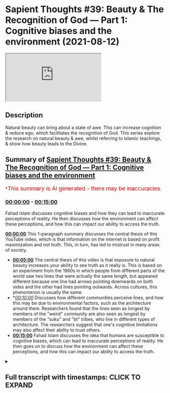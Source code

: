 # Sapient Thoughts #39: Beauty & The Recognition of God — Part 1: Cognitive biases and the environment (2021-08-12)

<iframe loading='lazy' src='https://www.youtube.com/embed/L8_pBqY_yyg'></iframe>

## Description

Natural beauty can bring about a state of awe. This can increase cognition & reduce ego, which facilitates the recognition of God. This series explore the research on natural beauty & awe, whilst referring to Islamic teachings, & show how beauty leads to the Divine.

## Summary of [Sapient Thoughts #39: Beauty & The Recognition of God — Part 1: Cognitive biases and the environment](https://www.youtube.com/watch?v=L8_pBqY_yyg)


*<span style="color:red; font-size:125%">This summary is AI generated - there may be inaccuracies</span>.

### [00:00:00](https://www.youtube.com/watch?v=L8_pBqY_yyg&t=0) - [00:15:00](https://www.youtube.com/watch?v=L8_pBqY_yyg&t=900)

Fahad Islam discusses cognitive biases and how they can lead to inaccurate perceptions of reality. He then discusses how the environment can affect these perceptions, and how this can impact our ability to access the truth.

**[00:00:00](https://www.youtube.com/watch?v=L8_pBqY_yyg&t=0)** This 1-paragraph summary discusses the central thesis of this YouTube video, which is that information on the internet is based on profit maximization and not truth. This, in turn, has led to mistrust in many areas of society.
* **[00:05:00](https://www.youtube.com/watch?v=L8_pBqY_yyg&t=300)** The central thesis of this video is that exposure to natural beauty increases your ability to see truth as it really is. This is based on an experiment from the 1960s in which people from different parts of the world saw two lines that were actually the same length, but appeared different because one line had arrows pointing downwards on both sides and the other had lines pointing outwards. Across cultures, this phenomenon is usually the same.
* **[00:10:00](https://www.youtube.com/watch?v=L8_pBqY_yyg&t=600)* Discusses how different communities perceive lines, and how this may be due to environmental factors, such as the architecture around them. Researchers found that the lines seen as longest by members of the "weird" community are also seen as longest by members of the "suku" and "bt" tribes, who live in different types of architecture. The researchers suggest that one's cognitive limitations may also affect their ability to trust others.
* **[00:15:00](https://www.youtube.com/watch?v=L8_pBqY_yyg&t=900)**  Fahad Islam discusses the idea that humans are susceptible to cognitive biases, which can lead to inaccurate perceptions of reality. He then goes on to discuss how the environment can affect these perceptions, and how this can impact our ability to access the truth.

<details><summary><h2>Full transcript with timestamps: CLICK TO EXPAND</h2></summary>

[0:00:02](https://youtu.be/L8_pBqY_yyg?t=2) [Music]  
[0:00:14](https://youtu.be/L8_pBqY_yyg?t=14) assalamualaikum  
[0:00:16](https://youtu.be/L8_pBqY_yyg?t=16) brothers and sisters welcome to another  
[0:00:18](https://youtu.be/L8_pBqY_yyg?t=18) episode of sapient thoughts where we  
[0:00:20](https://youtu.be/L8_pBqY_yyg?t=20) discuss theo philosophical issues where  
[0:00:22](https://youtu.be/L8_pBqY_yyg?t=22) we provide answers to contentions  
[0:00:24](https://youtu.be/L8_pBqY_yyg?t=24) against islam and where we provide a  
[0:00:27](https://youtu.be/L8_pBqY_yyg?t=27) robust case for the veracity of islam  
[0:00:30](https://youtu.be/L8_pBqY_yyg?t=30) in this particular episode which is one  
[0:00:33](https://youtu.be/L8_pBqY_yyg?t=33) of a multi-part series we're going to be  
[0:00:36](https://youtu.be/L8_pBqY_yyg?t=36) discussing the topic of beauty and the  
[0:00:38](https://youtu.be/L8_pBqY_yyg?t=38) recognition of god now as an important  
[0:00:40](https://youtu.be/L8_pBqY_yyg?t=40) note here  
[0:00:41](https://youtu.be/L8_pBqY_yyg?t=41) before you start to engage with this  
[0:00:44](https://youtu.be/L8_pBqY_yyg?t=44) episode you watch this episode and the  
[0:00:46](https://youtu.be/L8_pBqY_yyg?t=46) ones that follow that are part of the  
[0:00:48](https://youtu.be/L8_pBqY_yyg?t=48) series it is extremely important that  
[0:00:50](https://youtu.be/L8_pBqY_yyg?t=50) you check out the series that is called  
[0:00:54](https://youtu.be/L8_pBqY_yyg?t=54) world view and the fitra  
[0:00:56](https://youtu.be/L8_pBqY_yyg?t=56) so because a lot of the topics as we're  
[0:00:59](https://youtu.be/L8_pBqY_yyg?t=59) going to be talking about them today are  
[0:01:01](https://youtu.be/L8_pBqY_yyg?t=61) related to that series and assume that  
[0:01:03](https://youtu.be/L8_pBqY_yyg?t=63) you have some familiarity with the  
[0:01:05](https://youtu.be/L8_pBqY_yyg?t=65) concept of world views and the concept  
[0:01:07](https://youtu.be/L8_pBqY_yyg?t=67) of the fitrah so with that said  
[0:01:10](https://youtu.be/L8_pBqY_yyg?t=70) let me start  
[0:01:11](https://youtu.be/L8_pBqY_yyg?t=71) in earnest  
[0:01:12](https://youtu.be/L8_pBqY_yyg?t=72) first and foremost let's now consider  
[0:01:15](https://youtu.be/L8_pBqY_yyg?t=75) the world that we live in  
[0:01:16](https://youtu.be/L8_pBqY_yyg?t=76) now the thing is when you go to let's  
[0:01:18](https://youtu.be/L8_pBqY_yyg?t=78) say certain social media when you think  
[0:01:20](https://youtu.be/L8_pBqY_yyg?t=80) about how the internet itself works how  
[0:01:23](https://youtu.be/L8_pBqY_yyg?t=83) politics works  
[0:01:24](https://youtu.be/L8_pBqY_yyg?t=84) uh we live in very tumultuous times in  
[0:01:28](https://youtu.be/L8_pBqY_yyg?t=88) fact you have rick enfield who says we  
[0:01:31](https://youtu.be/L8_pBqY_yyg?t=91) are  
[0:01:32](https://youtu.be/L8_pBqY_yyg?t=92) we're in a post-truth world with eroding  
[0:01:34](https://youtu.be/L8_pBqY_yyg?t=94) trust and accountability it can't end  
[0:01:36](https://youtu.be/L8_pBqY_yyg?t=96) well  
[0:01:38](https://youtu.be/L8_pBqY_yyg?t=98) when you look at let's say the the  
[0:01:40](https://youtu.be/L8_pBqY_yyg?t=100) society in the united states and you  
[0:01:43](https://youtu.be/L8_pBqY_yyg?t=103) look at the the the culture in the  
[0:01:45](https://youtu.be/L8_pBqY_yyg?t=105) united states and you look at the  
[0:01:46](https://youtu.be/L8_pBqY_yyg?t=106) politics in the united states and i'm  
[0:01:48](https://youtu.be/L8_pBqY_yyg?t=108) speaking because i'm from the u.s and so  
[0:01:51](https://youtu.be/L8_pBqY_yyg?t=111) i have somewhat of a of a pulse on  
[0:01:53](https://youtu.be/L8_pBqY_yyg?t=113) what's going on over there when you when  
[0:01:55](https://youtu.be/L8_pBqY_yyg?t=115) we reflect upon that we see that there  
[0:01:57](https://youtu.be/L8_pBqY_yyg?t=117) is  
[0:01:57](https://youtu.be/L8_pBqY_yyg?t=117) this this erosion as nick anfield said  
[0:02:01](https://youtu.be/L8_pBqY_yyg?t=121) of a type of trust so you have people on  
[0:02:04](https://youtu.be/L8_pBqY_yyg?t=124) certain on certain sides of the  
[0:02:05](https://youtu.be/L8_pBqY_yyg?t=125) political spectrum  
[0:02:07](https://youtu.be/L8_pBqY_yyg?t=127) who let's say they don't trust  
[0:02:09](https://youtu.be/L8_pBqY_yyg?t=129) scientists  
[0:02:11](https://youtu.be/L8_pBqY_yyg?t=131) and so  
[0:02:12](https://youtu.be/L8_pBqY_yyg?t=132) you know certain people when they're  
[0:02:13](https://youtu.be/L8_pBqY_yyg?t=133) presented with evidence about something  
[0:02:15](https://youtu.be/L8_pBqY_yyg?t=135) like the environment or  
[0:02:17](https://youtu.be/L8_pBqY_yyg?t=137) environmental sciences global warming  
[0:02:19](https://youtu.be/L8_pBqY_yyg?t=139) they have a distrust for scientists  
[0:02:21](https://youtu.be/L8_pBqY_yyg?t=141) other people may have a distrust for the  
[0:02:23](https://youtu.be/L8_pBqY_yyg?t=143) government itself uh you know when it  
[0:02:25](https://youtu.be/L8_pBqY_yyg?t=145) comes to certain governmental policies  
[0:02:27](https://youtu.be/L8_pBqY_yyg?t=147) and the idea that that elections would  
[0:02:29](https://youtu.be/L8_pBqY_yyg?t=149) be fair and so on and so forth and so  
[0:02:32](https://youtu.be/L8_pBqY_yyg?t=152) this distrust or this mistrust  
[0:02:34](https://youtu.be/L8_pBqY_yyg?t=154) of various  
[0:02:36](https://youtu.be/L8_pBqY_yyg?t=156) institutes various  
[0:02:38](https://youtu.be/L8_pBqY_yyg?t=158) figures various power structures if  
[0:02:41](https://youtu.be/L8_pBqY_yyg?t=161) that's what we would call them is  
[0:02:42](https://youtu.be/L8_pBqY_yyg?t=162) actually leading to quite a problem  
[0:02:44](https://youtu.be/L8_pBqY_yyg?t=164) within society and this mistrust is not  
[0:02:47](https://youtu.be/L8_pBqY_yyg?t=167) misfounded in the sense that when you  
[0:02:50](https://youtu.be/L8_pBqY_yyg?t=170) think about just how the internet excel  
[0:02:52](https://youtu.be/L8_pBqY_yyg?t=172) itself functions  
[0:02:53](https://youtu.be/L8_pBqY_yyg?t=173) if you were to do a google search for  
[0:02:55](https://youtu.be/L8_pBqY_yyg?t=175) instance the google search has been put  
[0:02:58](https://youtu.be/L8_pBqY_yyg?t=178) together such that it searches based on  
[0:03:01](https://youtu.be/L8_pBqY_yyg?t=181) the data it's collected on you so for  
[0:03:04](https://youtu.be/L8_pBqY_yyg?t=184) instance when you now do a search on  
[0:03:06](https://youtu.be/L8_pBqY_yyg?t=186) google let's say culture change is  
[0:03:09](https://youtu.be/L8_pBqY_yyg?t=189) and then think that when google fills in  
[0:03:12](https://youtu.be/L8_pBqY_yyg?t=192) what comes after it  
[0:03:13](https://youtu.be/L8_pBqY_yyg?t=193) depending on  
[0:03:15](https://youtu.be/L8_pBqY_yyg?t=195) all of the information that google has  
[0:03:17](https://youtu.be/L8_pBqY_yyg?t=197) gathered about you  
[0:03:19](https://youtu.be/L8_pBqY_yyg?t=199) that's what will come up so for instance  
[0:03:22](https://youtu.be/L8_pBqY_yyg?t=202) you can have a number of different  
[0:03:23](https://youtu.be/L8_pBqY_yyg?t=203) things a number of different search  
[0:03:25](https://youtu.be/L8_pBqY_yyg?t=205) results if you type in global or climate  
[0:03:28](https://youtu.be/L8_pBqY_yyg?t=208) change is so it could be climate climate  
[0:03:30](https://youtu.be/L8_pBqY_yyg?t=210) change is natural  
[0:03:32](https://youtu.be/L8_pBqY_yyg?t=212) now this is one person another person it  
[0:03:34](https://youtu.be/L8_pBqY_yyg?t=214) could say something completely different  
[0:03:36](https://youtu.be/L8_pBqY_yyg?t=216) global climate change is a hoax  
[0:03:39](https://youtu.be/L8_pBqY_yyg?t=219) climate change is real whatever it might  
[0:03:41](https://youtu.be/L8_pBqY_yyg?t=221) be but that's all dependent upon  
[0:03:44](https://youtu.be/L8_pBqY_yyg?t=224) all of the all of the data that they've  
[0:03:47](https://youtu.be/L8_pBqY_yyg?t=227) collected  
[0:03:48](https://youtu.be/L8_pBqY_yyg?t=228) about each individual now that data  
[0:03:50](https://youtu.be/L8_pBqY_yyg?t=230) that's collected  
[0:03:52](https://youtu.be/L8_pBqY_yyg?t=232) on you on me and all of us who use  
[0:03:54](https://youtu.be/L8_pBqY_yyg?t=234) google and how to use the internet  
[0:03:56](https://youtu.be/L8_pBqY_yyg?t=236) we understand that the purpose of that  
[0:03:57](https://youtu.be/L8_pBqY_yyg?t=237) data is to formulate a type of avatar a  
[0:04:02](https://youtu.be/L8_pBqY_yyg?t=242) type of a type of you know a type of  
[0:04:04](https://youtu.be/L8_pBqY_yyg?t=244) sampling of who you would be or what  
[0:04:05](https://youtu.be/L8_pBqY_yyg?t=245) would like an avatar of you  
[0:04:07](https://youtu.be/L8_pBqY_yyg?t=247) and then that avatar is used to  
[0:04:10](https://youtu.be/L8_pBqY_yyg?t=250) basically  
[0:04:11](https://youtu.be/L8_pBqY_yyg?t=251) sell ads  
[0:04:13](https://youtu.be/L8_pBqY_yyg?t=253) and so a lot of the information that we  
[0:04:15](https://youtu.be/L8_pBqY_yyg?t=255) get from the internet isn't really based  
[0:04:17](https://youtu.be/L8_pBqY_yyg?t=257) on some sort of truth metric but rather  
[0:04:20](https://youtu.be/L8_pBqY_yyg?t=260) it's based on a profit maximization  
[0:04:22](https://youtu.be/L8_pBqY_yyg?t=262) metric or an ad selling metric  
[0:04:24](https://youtu.be/L8_pBqY_yyg?t=264) so when you when when people are exposed  
[0:04:26](https://youtu.be/L8_pBqY_yyg?t=266) to information there's this concept of  
[0:04:29](https://youtu.be/L8_pBqY_yyg?t=269) how do we know who to trust  
[0:04:31](https://youtu.be/L8_pBqY_yyg?t=271) and this has been and this is  
[0:04:32](https://youtu.be/L8_pBqY_yyg?t=272) proliferated in the age of the internet  
[0:04:36](https://youtu.be/L8_pBqY_yyg?t=276) and  
[0:04:36](https://youtu.be/L8_pBqY_yyg?t=276) mainly because of this very idea of data  
[0:04:39](https://youtu.be/L8_pBqY_yyg?t=279) collection and data being sold and so on  
[0:04:41](https://youtu.be/L8_pBqY_yyg?t=281) and so forth now  
[0:04:43](https://youtu.be/L8_pBqY_yyg?t=283) the topic is not about that at all but  
[0:04:46](https://youtu.be/L8_pBqY_yyg?t=286) there's a central thesis to this topic  
[0:04:48](https://youtu.be/L8_pBqY_yyg?t=288) and that central thesis is as follows  
[0:04:51](https://youtu.be/L8_pBqY_yyg?t=291) with all this information that's out  
[0:04:53](https://youtu.be/L8_pBqY_yyg?t=293) there in cyberspace in on the internet  
[0:04:57](https://youtu.be/L8_pBqY_yyg?t=297) and you know you're not really sure you  
[0:04:59](https://youtu.be/L8_pBqY_yyg?t=299) know what to what to take in what not to  
[0:05:01](https://youtu.be/L8_pBqY_yyg?t=301) take in what to trust what not to trust  
[0:05:04](https://youtu.be/L8_pBqY_yyg?t=304) so  
[0:05:05](https://youtu.be/L8_pBqY_yyg?t=305) how  
[0:05:06](https://youtu.be/L8_pBqY_yyg?t=306) in this type of climate how do we know  
[0:05:08](https://youtu.be/L8_pBqY_yyg?t=308) what information is true how can we  
[0:05:10](https://youtu.be/L8_pBqY_yyg?t=310) recognize  
[0:05:11](https://youtu.be/L8_pBqY_yyg?t=311) truth so the central thesis  
[0:05:14](https://youtu.be/L8_pBqY_yyg?t=314) for this series is that the greater your  
[0:05:17](https://youtu.be/L8_pBqY_yyg?t=317) exposure to natural beauty the greater  
[0:05:21](https://youtu.be/L8_pBqY_yyg?t=321) your ability to see truth as it really  
[0:05:23](https://youtu.be/L8_pBqY_yyg?t=323) is  
[0:05:24](https://youtu.be/L8_pBqY_yyg?t=324) so that's the central thesis now  
[0:05:27](https://youtu.be/L8_pBqY_yyg?t=327) this particular thesis has a couple of  
[0:05:29](https://youtu.be/L8_pBqY_yyg?t=329) assumptions the first assumption is that  
[0:05:33](https://youtu.be/L8_pBqY_yyg?t=333) you you know that there is some sort of  
[0:05:34](https://youtu.be/L8_pBqY_yyg?t=334) impediment to seeing the truth  
[0:05:36](https://youtu.be/L8_pBqY_yyg?t=336) and now someone may say wait a minute  
[0:05:38](https://youtu.be/L8_pBqY_yyg?t=338) how is there an impediment to seeing the  
[0:05:40](https://youtu.be/L8_pBqY_yyg?t=340) truth like i can look at something i  
[0:05:42](https://youtu.be/L8_pBqY_yyg?t=342) have i have my mind and i can think  
[0:05:44](https://youtu.be/L8_pBqY_yyg?t=344) about it and i can reach rational  
[0:05:46](https://youtu.be/L8_pBqY_yyg?t=346) conclusions and so i know something when  
[0:05:47](https://youtu.be/L8_pBqY_yyg?t=347) it's true  
[0:05:49](https://youtu.be/L8_pBqY_yyg?t=349) so i wanted to start off with this  
[0:05:51](https://youtu.be/L8_pBqY_yyg?t=351) particular assumption  
[0:05:52](https://youtu.be/L8_pBqY_yyg?t=352) to basically show that a lot of times  
[0:05:55](https://youtu.be/L8_pBqY_yyg?t=355) we can't necessarily trust ourselves  
[0:05:57](https://youtu.be/L8_pBqY_yyg?t=357) when it comes to our cognition our  
[0:06:00](https://youtu.be/L8_pBqY_yyg?t=360) cognition our ability to to think  
[0:06:02](https://youtu.be/L8_pBqY_yyg?t=362) sometimes can be impeded by factors that  
[0:06:05](https://youtu.be/L8_pBqY_yyg?t=365) are outside of our control let me  
[0:06:07](https://youtu.be/L8_pBqY_yyg?t=367) address this particular area and that  
[0:06:09](https://youtu.be/L8_pBqY_yyg?t=369) would be  
[0:06:11](https://youtu.be/L8_pBqY_yyg?t=371) the idea that can we trust yourself can  
[0:06:14](https://youtu.be/L8_pBqY_yyg?t=374) you trust yourself to see truth as it  
[0:06:16](https://youtu.be/L8_pBqY_yyg?t=376) really is  
[0:06:18](https://youtu.be/L8_pBqY_yyg?t=378) so there was a certain um experiment  
[0:06:21](https://youtu.be/L8_pBqY_yyg?t=381) that was done and this experiment was  
[0:06:22](https://youtu.be/L8_pBqY_yyg?t=382) done in the 1960s  
[0:06:25](https://youtu.be/L8_pBqY_yyg?t=385) where a a a couple of lines were  
[0:06:28](https://youtu.be/L8_pBqY_yyg?t=388) presented to a study group a group that  
[0:06:31](https://youtu.be/L8_pBqY_yyg?t=391) was called in you know they were  
[0:06:33](https://youtu.be/L8_pBqY_yyg?t=393) subjects and they were they were  
[0:06:34](https://youtu.be/L8_pBqY_yyg?t=394) presented with these two lines these two  
[0:06:36](https://youtu.be/L8_pBqY_yyg?t=396) lines are known as the franz mueller  
[0:06:38](https://youtu.be/L8_pBqY_yyg?t=398) liar lines or the franz mueller liar  
[0:06:40](https://youtu.be/L8_pBqY_yyg?t=400) experiment and these lines when you look  
[0:06:42](https://youtu.be/L8_pBqY_yyg?t=402) at a diagram of these lines  
[0:06:44](https://youtu.be/L8_pBqY_yyg?t=404) you can see that one of these lines has  
[0:06:47](https://youtu.be/L8_pBqY_yyg?t=407) kind of arrows pointing downwards on  
[0:06:49](https://youtu.be/L8_pBqY_yyg?t=409) both sides of the line and another one  
[0:06:51](https://youtu.be/L8_pBqY_yyg?t=411) of the lines next to each other the one  
[0:06:52](https://youtu.be/L8_pBqY_yyg?t=412) that's next to it has lines that are  
[0:06:54](https://youtu.be/L8_pBqY_yyg?t=414) pointing outwards  
[0:06:55](https://youtu.be/L8_pBqY_yyg?t=415) now when when a person looks at those  
[0:06:57](https://youtu.be/L8_pBqY_yyg?t=417) lines  
[0:06:58](https://youtu.be/L8_pBqY_yyg?t=418) one line is or looks longer than the  
[0:07:01](https://youtu.be/L8_pBqY_yyg?t=421) other or seems longer than the other and  
[0:07:03](https://youtu.be/L8_pBqY_yyg?t=423) when people were  
[0:07:04](https://youtu.be/L8_pBqY_yyg?t=424) you know or were put into the test to  
[0:07:06](https://youtu.be/L8_pBqY_yyg?t=426) see all right well you know do they what  
[0:07:08](https://youtu.be/L8_pBqY_yyg?t=428) do they see exactly how does their  
[0:07:11](https://youtu.be/L8_pBqY_yyg?t=431) ocular uh perception how is that how how  
[0:07:15](https://youtu.be/L8_pBqY_yyg?t=435) true is that  
[0:07:16](https://youtu.be/L8_pBqY_yyg?t=436) because the reality is that these lines  
[0:07:19](https://youtu.be/L8_pBqY_yyg?t=439) in fact when you look at the center part  
[0:07:20](https://youtu.be/L8_pBqY_yyg?t=440) of this line the central part of the  
[0:07:22](https://youtu.be/L8_pBqY_yyg?t=442) line is the same length  
[0:07:24](https://youtu.be/L8_pBqY_yyg?t=444) yet when participants were asked which  
[0:07:27](https://youtu.be/L8_pBqY_yyg?t=447) line is longer they  
[0:07:29](https://youtu.be/L8_pBqY_yyg?t=449) most participants pointed towards one of  
[0:07:32](https://youtu.be/L8_pBqY_yyg?t=452) the lines that that this line was indeed  
[0:07:34](https://youtu.be/L8_pBqY_yyg?t=454) longer and  
[0:07:36](https://youtu.be/L8_pBqY_yyg?t=456) they said that when they asked  
[0:07:37](https://youtu.be/L8_pBqY_yyg?t=457) participants how long how much longer it  
[0:07:40](https://youtu.be/L8_pBqY_yyg?t=460) went from 13 to 20 percent longer than  
[0:07:42](https://youtu.be/L8_pBqY_yyg?t=462) the other line  
[0:07:43](https://youtu.be/L8_pBqY_yyg?t=463) when remember in actuality these lines  
[0:07:45](https://youtu.be/L8_pBqY_yyg?t=465) were the same length  
[0:07:47](https://youtu.be/L8_pBqY_yyg?t=467) so what they concluded was that this  
[0:07:50](https://youtu.be/L8_pBqY_yyg?t=470) uh this you can say optical illusion was  
[0:07:53](https://youtu.be/L8_pBqY_yyg?t=473) universal  
[0:07:54](https://youtu.be/L8_pBqY_yyg?t=474) it was  
[0:07:55](https://youtu.be/L8_pBqY_yyg?t=475) you know trans-cultural it was you know  
[0:07:58](https://youtu.be/L8_pBqY_yyg?t=478) it was it was anyone that's exposed to  
[0:08:00](https://youtu.be/L8_pBqY_yyg?t=480) this this particular um illusion or this  
[0:08:02](https://youtu.be/L8_pBqY_yyg?t=482) these two lines or at least most people  
[0:08:05](https://youtu.be/L8_pBqY_yyg?t=485) would see the lines as a different  
[0:08:07](https://youtu.be/L8_pBqY_yyg?t=487) length now the thing is is that this  
[0:08:09](https://youtu.be/L8_pBqY_yyg?t=489) experiment was done in the 1960s and for  
[0:08:12](https://youtu.be/L8_pBqY_yyg?t=492) quite some time this was the assumption  
[0:08:14](https://youtu.be/L8_pBqY_yyg?t=494) that most people who see these lines  
[0:08:17](https://youtu.be/L8_pBqY_yyg?t=497) you know see them as being unequal with  
[0:08:19](https://youtu.be/L8_pBqY_yyg?t=499) one line being longer than the other one  
[0:08:21](https://youtu.be/L8_pBqY_yyg?t=501) and that this occurs universally so this  
[0:08:24](https://youtu.be/L8_pBqY_yyg?t=504) is trans-cultural perhaps trans-historic  
[0:08:26](https://youtu.be/L8_pBqY_yyg?t=506) it's just that's how it is  
[0:08:28](https://youtu.be/L8_pBqY_yyg?t=508) now researchers later on perhaps in the  
[0:08:31](https://youtu.be/L8_pBqY_yyg?t=511) 70s or 80s they wanted to know is this  
[0:08:34](https://youtu.be/L8_pBqY_yyg?t=514) particular phenomena of of someone  
[0:08:36](https://youtu.be/L8_pBqY_yyg?t=516) seeing the lines as different lengths  
[0:08:38](https://youtu.be/L8_pBqY_yyg?t=518) in which in fact are the same length is  
[0:08:41](https://youtu.be/L8_pBqY_yyg?t=521) this true  
[0:08:42](https://youtu.be/L8_pBqY_yyg?t=522) across cultures is it true across you  
[0:08:45](https://youtu.be/L8_pBqY_yyg?t=525) know different communities different  
[0:08:47](https://youtu.be/L8_pBqY_yyg?t=527) people coming from different countries  
[0:08:48](https://youtu.be/L8_pBqY_yyg?t=528) for instance and so when when this when  
[0:08:51](https://youtu.be/L8_pBqY_yyg?t=531) experimenters  
[0:08:52](https://youtu.be/L8_pBqY_yyg?t=532) ask the question about you know is this  
[0:08:54](https://youtu.be/L8_pBqY_yyg?t=534) particular phenomenon trans-cultural  
[0:08:57](https://youtu.be/L8_pBqY_yyg?t=537) they had people from other parts of the  
[0:09:00](https://youtu.be/L8_pBqY_yyg?t=540) world that that was that were outside of  
[0:09:02](https://youtu.be/L8_pBqY_yyg?t=542) the western world because the experiment  
[0:09:04](https://youtu.be/L8_pBqY_yyg?t=544) in the 60s was done in i believe chicago  
[0:09:06](https://youtu.be/L8_pBqY_yyg?t=546) if i'm not mistaken and a few other  
[0:09:08](https://youtu.be/L8_pBqY_yyg?t=548) places within the united states  
[0:09:10](https://youtu.be/L8_pBqY_yyg?t=550) and so  
[0:09:11](https://youtu.be/L8_pBqY_yyg?t=551) when this experiment was done in other  
[0:09:13](https://youtu.be/L8_pBqY_yyg?t=553) you know places like  
[0:09:15](https://youtu.be/L8_pBqY_yyg?t=555) england or australia and so on and so  
[0:09:17](https://youtu.be/L8_pBqY_yyg?t=557) forth they found that the phenomena was  
[0:09:20](https://youtu.be/L8_pBqY_yyg?t=560) you know pretty much the same and so for  
[0:09:22](https://youtu.be/L8_pBqY_yyg?t=562) a long time it was concluded that this  
[0:09:24](https://youtu.be/L8_pBqY_yyg?t=564) is a trans uh trans-cultural phenomenon  
[0:09:27](https://youtu.be/L8_pBqY_yyg?t=567) it's a universal phenomena  
[0:09:29](https://youtu.be/L8_pBqY_yyg?t=569) but  
[0:09:30](https://youtu.be/L8_pBqY_yyg?t=570) people wanted to know that if a person  
[0:09:32](https://youtu.be/L8_pBqY_yyg?t=572) is outside  
[0:09:34](https://youtu.be/L8_pBqY_yyg?t=574) of that community of people who are  
[0:09:37](https://youtu.be/L8_pBqY_yyg?t=577) known as weird now you might be like  
[0:09:39](https://youtu.be/L8_pBqY_yyg?t=579) wait a minute weird people no you see  
[0:09:41](https://youtu.be/L8_pBqY_yyg?t=581) weird people is um social psychologists  
[0:09:43](https://youtu.be/L8_pBqY_yyg?t=583) came up with an acronym  
[0:09:45](https://youtu.be/L8_pBqY_yyg?t=585) that kind of categorized a certain group  
[0:09:47](https://youtu.be/L8_pBqY_yyg?t=587) of people and this acronym spells  
[0:09:50](https://youtu.be/L8_pBqY_yyg?t=590) the word weird which stands for  
[0:09:53](https://youtu.be/L8_pBqY_yyg?t=593) white oh sorry which stands for western  
[0:09:56](https://youtu.be/L8_pBqY_yyg?t=596) educated industrialized rich democratic  
[0:10:00](https://youtu.be/L8_pBqY_yyg?t=600) so a person that's coming from the  
[0:10:01](https://youtu.be/L8_pBqY_yyg?t=601) western world  
[0:10:03](https://youtu.be/L8_pBqY_yyg?t=603) and who comes from let's say  
[0:10:05](https://youtu.be/L8_pBqY_yyg?t=605) the educated part of the world  
[0:10:06](https://youtu.be/L8_pBqY_yyg?t=606) industrialized part of the world rich  
[0:10:07](https://youtu.be/L8_pBqY_yyg?t=607) and and that which is democratic these  
[0:10:10](https://youtu.be/L8_pBqY_yyg?t=610) communities or these people this group  
[0:10:11](https://youtu.be/L8_pBqY_yyg?t=611) of people are called weird  
[0:10:13](https://youtu.be/L8_pBqY_yyg?t=613) so they wanted to know  
[0:10:15](https://youtu.be/L8_pBqY_yyg?t=615) while there seems to be a universal here  
[0:10:17](https://youtu.be/L8_pBqY_yyg?t=617) when it comes to people who are from the  
[0:10:20](https://youtu.be/L8_pBqY_yyg?t=620) weird community is this true with other  
[0:10:22](https://youtu.be/L8_pBqY_yyg?t=622) communities  
[0:10:24](https://youtu.be/L8_pBqY_yyg?t=624) and so there were two particular tribes  
[0:10:26](https://youtu.be/L8_pBqY_yyg?t=626) where they found that this phenomenon by  
[0:10:28](https://youtu.be/L8_pBqY_yyg?t=628) and large didn't occur there was a tribe  
[0:10:30](https://youtu.be/L8_pBqY_yyg?t=630) from northern angola known as the suku  
[0:10:32](https://youtu.be/L8_pBqY_yyg?t=632) tribe  
[0:10:33](https://youtu.be/L8_pBqY_yyg?t=633) and one from the ivory coast known as  
[0:10:35](https://youtu.be/L8_pBqY_yyg?t=635) the bt tribe now both of these tribes  
[0:10:37](https://youtu.be/L8_pBqY_yyg?t=637) when they were exposed to the same lines  
[0:10:40](https://youtu.be/L8_pBqY_yyg?t=640) by and large they found that the lines  
[0:10:42](https://youtu.be/L8_pBqY_yyg?t=642) were the same length  
[0:10:44](https://youtu.be/L8_pBqY_yyg?t=644) so now researchers thought well you've  
[0:10:46](https://youtu.be/L8_pBqY_yyg?t=646) got people from different parts of the  
[0:10:48](https://youtu.be/L8_pBqY_yyg?t=648) world  
[0:10:49](https://youtu.be/L8_pBqY_yyg?t=649) and yet people who are weird by and  
[0:10:52](https://youtu.be/L8_pBqY_yyg?t=652) large see the lines as being of  
[0:10:53](https://youtu.be/L8_pBqY_yyg?t=653) different length and people from  
[0:10:56](https://youtu.be/L8_pBqY_yyg?t=656) these particular these particular two  
[0:10:58](https://youtu.be/L8_pBqY_yyg?t=658) tribes the the the  
[0:11:00](https://youtu.be/L8_pBqY_yyg?t=660) the suku tribe and the bt tribe they see  
[0:11:03](https://youtu.be/L8_pBqY_yyg?t=663) them by and large  
[0:11:04](https://youtu.be/L8_pBqY_yyg?t=664) um you know substantially see the lines  
[0:11:07](https://youtu.be/L8_pBqY_yyg?t=667) as the same length so what can explain  
[0:11:10](https://youtu.be/L8_pBqY_yyg?t=670) this difference  
[0:11:11](https://youtu.be/L8_pBqY_yyg?t=671) well  
[0:11:12](https://youtu.be/L8_pBqY_yyg?t=672) one of the things one of the areas that  
[0:11:14](https://youtu.be/L8_pBqY_yyg?t=674) researchers looked at  
[0:11:16](https://youtu.be/L8_pBqY_yyg?t=676) was the architecture in which these  
[0:11:18](https://youtu.be/L8_pBqY_yyg?t=678) communities lived  
[0:11:19](https://youtu.be/L8_pBqY_yyg?t=679) in other words  
[0:11:21](https://youtu.be/L8_pBqY_yyg?t=681) when you look at people who come from  
[0:11:23](https://youtu.be/L8_pBqY_yyg?t=683) the from the western world from the  
[0:11:25](https://youtu.be/L8_pBqY_yyg?t=685) western educated industrialized rich  
[0:11:28](https://youtu.be/L8_pBqY_yyg?t=688) democratic societies  
[0:11:29](https://youtu.be/L8_pBqY_yyg?t=689) their architecture what surrounds them  
[0:11:32](https://youtu.be/L8_pBqY_yyg?t=692) is generally  
[0:11:33](https://youtu.be/L8_pBqY_yyg?t=693) geometrically angular in other words  
[0:11:36](https://youtu.be/L8_pBqY_yyg?t=696) there's a lot of straight lines and  
[0:11:37](https://youtu.be/L8_pBqY_yyg?t=697) there's corners and things like that  
[0:11:39](https://youtu.be/L8_pBqY_yyg?t=699) and so when when someone is exposed to  
[0:11:42](https://youtu.be/L8_pBqY_yyg?t=702) that sort of architecture  
[0:11:44](https://youtu.be/L8_pBqY_yyg?t=704) naturally they understand or their their  
[0:11:46](https://youtu.be/L8_pBqY_yyg?t=706) their their ocular perception their  
[0:11:48](https://youtu.be/L8_pBqY_yyg?t=708) ability to see  
[0:11:50](https://youtu.be/L8_pBqY_yyg?t=710) is determined by that sort of ang those  
[0:11:52](https://youtu.be/L8_pBqY_yyg?t=712) sort of angular structures so when they  
[0:11:54](https://youtu.be/L8_pBqY_yyg?t=714) see lines it's a type of depth  
[0:11:57](https://youtu.be/L8_pBqY_yyg?t=717) perception that happens and that's why  
[0:11:59](https://youtu.be/L8_pBqY_yyg?t=719) when they see these two straight lines  
[0:12:01](https://youtu.be/L8_pBqY_yyg?t=721) because of what their environment what  
[0:12:04](https://youtu.be/L8_pBqY_yyg?t=724) environment they've been living in again  
[0:12:06](https://youtu.be/L8_pBqY_yyg?t=726) geometrically angular they see these  
[0:12:08](https://youtu.be/L8_pBqY_yyg?t=728) lines as two different lengths  
[0:12:10](https://youtu.be/L8_pBqY_yyg?t=730) however  
[0:12:11](https://youtu.be/L8_pBqY_yyg?t=731) when you look at the suku tribe and the  
[0:12:13](https://youtu.be/L8_pBqY_yyg?t=733) bt tribe  
[0:12:14](https://youtu.be/L8_pBqY_yyg?t=734) their architecture the houses they live  
[0:12:17](https://youtu.be/L8_pBqY_yyg?t=737) in  
[0:12:18](https://youtu.be/L8_pBqY_yyg?t=738) were devoid of this type of you know  
[0:12:20](https://youtu.be/L8_pBqY_yyg?t=740) strict angular architecture rather it  
[0:12:22](https://youtu.be/L8_pBqY_yyg?t=742) was more round and they spent more time  
[0:12:26](https://youtu.be/L8_pBqY_yyg?t=746) outdoors so if you think about the  
[0:12:28](https://youtu.be/L8_pBqY_yyg?t=748) natural world you think about the places  
[0:12:30](https://youtu.be/L8_pBqY_yyg?t=750) they were living when we look at trees  
[0:12:32](https://youtu.be/L8_pBqY_yyg?t=752) and rivers and things like that you  
[0:12:34](https://youtu.be/L8_pBqY_yyg?t=754) don't find those distinct uh you know  
[0:12:36](https://youtu.be/L8_pBqY_yyg?t=756) angular structures so  
[0:12:38](https://youtu.be/L8_pBqY_yyg?t=758) one of the conclusions or perhaps  
[0:12:41](https://youtu.be/L8_pBqY_yyg?t=761) conclusions that can be reached  
[0:12:43](https://youtu.be/L8_pBqY_yyg?t=763) is that one's living conditions the  
[0:12:45](https://youtu.be/L8_pBqY_yyg?t=765) architecture which one surrounds oneself  
[0:12:48](https://youtu.be/L8_pBqY_yyg?t=768) actually has an effect on something like  
[0:12:53](https://youtu.be/L8_pBqY_yyg?t=773) ocular perception something like how we  
[0:12:55](https://youtu.be/L8_pBqY_yyg?t=775) perceive things by way of vision and  
[0:12:58](https://youtu.be/L8_pBqY_yyg?t=778) this tells a lot about the idea about  
[0:13:01](https://youtu.be/L8_pBqY_yyg?t=781) can we trust ourselves because the main  
[0:13:03](https://youtu.be/L8_pBqY_yyg?t=783) way in which we gather information is by  
[0:13:05](https://youtu.be/L8_pBqY_yyg?t=785) way of the senses  
[0:13:06](https://youtu.be/L8_pBqY_yyg?t=786) and so if the senses can be wrong and of  
[0:13:08](https://youtu.be/L8_pBqY_yyg?t=788) course we can test those senses by way  
[0:13:10](https://youtu.be/L8_pBqY_yyg?t=790) of other senses  
[0:13:11](https://youtu.be/L8_pBqY_yyg?t=791) point being is that there is the idea  
[0:13:15](https://youtu.be/L8_pBqY_yyg?t=795) that one when it comes to trusting  
[0:13:16](https://youtu.be/L8_pBqY_yyg?t=796) oneself  
[0:13:18](https://youtu.be/L8_pBqY_yyg?t=798) there can be issues and those issues can  
[0:13:20](https://youtu.be/L8_pBqY_yyg?t=800) come from the environment that a person  
[0:13:23](https://youtu.be/L8_pBqY_yyg?t=803) is in  
[0:13:24](https://youtu.be/L8_pBqY_yyg?t=804) now  
[0:13:25](https://youtu.be/L8_pBqY_yyg?t=805) in the next video we're going to look at  
[0:13:28](https://youtu.be/L8_pBqY_yyg?t=808) another you can say epistemic limitation  
[0:13:32](https://youtu.be/L8_pBqY_yyg?t=812) and what that epistemic or cognitive  
[0:13:34](https://youtu.be/L8_pBqY_yyg?t=814) limitation is  
[0:13:35](https://youtu.be/L8_pBqY_yyg?t=815) has to do with can you trust other  
[0:13:38](https://youtu.be/L8_pBqY_yyg?t=818) people because if we say that okay we  
[0:13:40](https://youtu.be/L8_pBqY_yyg?t=820) can't trust ourselves 100  
[0:13:42](https://youtu.be/L8_pBqY_yyg?t=822) one way of extending that cognitive bias  
[0:13:45](https://youtu.be/L8_pBqY_yyg?t=825) or that cognitive limitation is by  
[0:13:47](https://youtu.be/L8_pBqY_yyg?t=827) gathering information from other people  
[0:13:50](https://youtu.be/L8_pBqY_yyg?t=830) and the simplest way to think about this  
[0:13:52](https://youtu.be/L8_pBqY_yyg?t=832) is that when we have epistemic  
[0:13:53](https://youtu.be/L8_pBqY_yyg?t=833) limitations how much information can we  
[0:13:55](https://youtu.be/L8_pBqY_yyg?t=835) really you know uh  
[0:13:57](https://youtu.be/L8_pBqY_yyg?t=837) how much information can we really  
[0:13:59](https://youtu.be/L8_pBqY_yyg?t=839) completely understand  
[0:14:01](https://youtu.be/L8_pBqY_yyg?t=841) as a a single person or a single  
[0:14:03](https://youtu.be/L8_pBqY_yyg?t=843) individual it's very limited and hence  
[0:14:05](https://youtu.be/L8_pBqY_yyg?t=845) that's why we go to a doctor because we  
[0:14:08](https://youtu.be/L8_pBqY_yyg?t=848) now know that you know not all of us can  
[0:14:10](https://youtu.be/L8_pBqY_yyg?t=850) go to medical school understand  
[0:14:12](https://youtu.be/L8_pBqY_yyg?t=852) everything there is to the body and you  
[0:14:14](https://youtu.be/L8_pBqY_yyg?t=854) know come up with medical conclusions  
[0:14:16](https://youtu.be/L8_pBqY_yyg?t=856) similarly a person goes to the mechanic  
[0:14:18](https://youtu.be/L8_pBqY_yyg?t=858) uh a person goes to some you know other  
[0:14:21](https://youtu.be/L8_pBqY_yyg?t=861) you know they trust the pilot of a plane  
[0:14:24](https://youtu.be/L8_pBqY_yyg?t=864) all of those  
[0:14:26](https://youtu.be/L8_pBqY_yyg?t=866) you know all of the all of that trust we  
[0:14:28](https://youtu.be/L8_pBqY_yyg?t=868) have on other people  
[0:14:29](https://youtu.be/L8_pBqY_yyg?t=869) is to expand our cognitive  
[0:14:33](https://youtu.be/L8_pBqY_yyg?t=873) rather our epistemic limitations  
[0:14:35](https://youtu.be/L8_pBqY_yyg?t=875) and thus what we want to look at and  
[0:14:36](https://youtu.be/L8_pBqY_yyg?t=876) what we will look at in the next episode  
[0:14:39](https://youtu.be/L8_pBqY_yyg?t=879) is that can we trust others  
[0:14:41](https://youtu.be/L8_pBqY_yyg?t=881) so if we if there's a certain issue when  
[0:14:43](https://youtu.be/L8_pBqY_yyg?t=883) it comes to trusting ourselves and our  
[0:14:44](https://youtu.be/L8_pBqY_yyg?t=884) own cognition that there are certain  
[0:14:46](https://youtu.be/L8_pBqY_yyg?t=886) limits  
[0:14:48](https://youtu.be/L8_pBqY_yyg?t=888) are those limits also present when we  
[0:14:50](https://youtu.be/L8_pBqY_yyg?t=890) think about  
[0:14:52](https://youtu.be/L8_pBqY_yyg?t=892) others  
[0:14:53](https://youtu.be/L8_pBqY_yyg?t=893) doctors uh you know whether that be you  
[0:14:56](https://youtu.be/L8_pBqY_yyg?t=896) know the pilot of a plane the mechanic  
[0:14:59](https://youtu.be/L8_pBqY_yyg?t=899) um is that  
[0:15:00](https://youtu.be/L8_pBqY_yyg?t=900) is that  
[0:15:01](https://youtu.be/L8_pBqY_yyg?t=901) fair enough or is that good enough for  
[0:15:03](https://youtu.be/L8_pBqY_yyg?t=903) us to give us access to truth as it  
[0:15:06](https://youtu.be/L8_pBqY_yyg?t=906) really is  
[0:15:07](https://youtu.be/L8_pBqY_yyg?t=907) so  
[0:15:08](https://youtu.be/L8_pBqY_yyg?t=908) with that said i will see you guys in  
[0:15:10](https://youtu.be/L8_pBqY_yyg?t=910) the next episode this is fahad islam and  
[0:15:13](https://youtu.be/L8_pBqY_yyg?t=913) these are sapient thoughts  
</details>